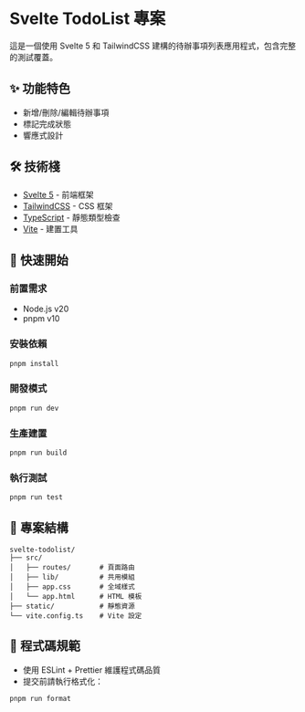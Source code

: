 # Svelte TodoList 專案

這是一個使用 Svelte 5 和 TailwindCSS 建構的待辦事項列表應用程式，包含完整的測試覆蓋。

## ✨ 功能特色

- 新增/刪除/編輯待辦事項
- 標記完成狀態
- 響應式設計

## 🛠️ 技術棧
- [Svelte 5](https://svelte.dev/) - 前端框架
- [TailwindCSS](https://tailwindcss.com/) - CSS 框架
- [TypeScript](https://www.typescriptlang.org/) - 靜態類型檢查
- [Vite](https://vitejs.dev/) - 建置工具

## 🚀 快速開始

### 前置需求
- Node.js v20
- pnpm v10

### 安裝依賴
```bash
pnpm install
```

### 開發模式
```bash
pnpm run dev
```

### 生產建置
```bash
pnpm run build
```

### 執行測試
```bash
pnpm run test
```

## 📂 專案結構
```
svelte-todolist/
├── src/
│   ├── routes/       # 頁面路由
│   ├── lib/          # 共用模組
│   ├── app.css       # 全域樣式
│   └── app.html      # HTML 模板
├── static/           # 靜態資源
└── vite.config.ts    # Vite 設定
```

## 📜 程式碼規範
- 使用 ESLint + Prettier 維護程式碼品質
- 提交前請執行格式化：
```bash
pnpm run format
```